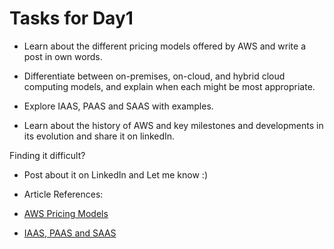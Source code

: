 # Tasks for Day1

- Learn about the different pricing models offered by AWS and write a post in own words.

- Differentiate between on-premises, on-cloud, and hybrid cloud computing models, and explain when each might be most appropriate.

- Explore IAAS, PAAS and SAAS with examples.
  
- Learn about the history of AWS and key milestones and developments in its evolution and share it on linkedIn.

Finding it difficult?

- Post about it on LinkedIn and Let me know :)
  
- Article References:
- <a href="https://www.linkedin.com/posts/madhup-pandey-0311821b3_aws-cloudcosts-solutionarchitectexam-activity-7126565558388408320-ZxvT?utm_source=share&utm_medium=member_desktop" > AWS Pricing Models </a>
- <a href="https://www.linkedin.com/posts/madhup-pandey-0311821b3_aws-cloudcosts-solutionarchitectexam-activity-7126565558388408320-ZxvT?utm_source=share&utm_medium=member_desktop" > IAAS, PAAS and SAAS </a> 
